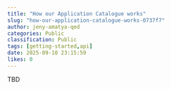 ```yaml
---
title: "How our Application Catalogue works"
slug: "how-our-application-catalogue-works-0737f7"
author: jeny-amatya-qed
categories: Public
classification: Public
tags: [getting-started,api]
date: 2025-09-10 23:15:59 
likes: 0
---
```


TBD